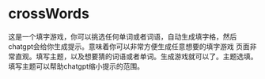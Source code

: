 # crossWords
这是一个填字游戏，你可以挑选任何单词或者词语，自动生成填字格，然后chatgpt会给你生成提示。意味着你可以非常方便生成任意想要的填字游戏
页面非常直观。填写主题，以及想要猜的词语或者单词。生成游戏就可以了。主题选填。填写主题可以帮助chatgpt缩小提示的范围。
